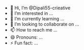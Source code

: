- 👋 Hi, I’m @Dipali55-crieative
- 👀 I’m interested in ...
- 🌱 I’m currently learning ...
- 💞️ I’m looking to collaborate on ...
- 📫 How to reach me ...
- 😄 Pronouns: ...
- ⚡ Fun fact: ...

<!---
Dipali55-crieative/Dipali55-crieative is a ✨ special ✨ repository because its `README.md` (this file) appears on your GitHub profile.
You can click the Preview link to take a look at your changes.
--->

